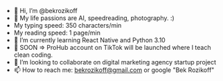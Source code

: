 - 👋 Hi, I’m @bekrozikoff
- 👀 My life passions are AI, speedreading, photography. :)
- My typing speed: 350 characters/min
- My reading speed: 1 page/min
- 🌱 I’m currently learning React Native and Python 3.10
- 🌱 SOON => ProHub account on TikTok will be launched where I teach clean coding.
- 💞️ I’m looking to collaborate on digital marketing agency startup project
- 📫 How to reach me: bekrozikoff@gmail.com or google "Bek Rozikoff"

<!---
bekrozikoff/bekrozikoff is a ✨ special ✨ repository because its `README.md` (this file) appears on your GitHub profile.
You can click the Preview link to take a look at your changes.
--->
